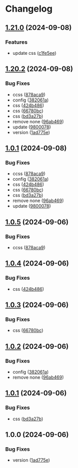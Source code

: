 # Changelog

## [1.21.0](https://github.com/ale-grosselle/play-release-please/compare/1.20.2...1.21.0) (2024-09-08)


### Features

* update css ([c1fe5ee](https://github.com/ale-grosselle/play-release-please/commit/c1fe5eeb06998eea6789d9291548d9723fb7e0aa))

## [1.20.2](https://github.com/ale-grosselle/play-release-please/compare/v1.20.1...1.20.2) (2024-09-08)


### Bug Fixes

* ccss ([878aca9](https://github.com/ale-grosselle/play-release-please/commit/878aca90afcfd9df64ef2b5d6d8e372ec244cbf7))
* config ([382061a](https://github.com/ale-grosselle/play-release-please/commit/382061a6e00df096c0305a7a3ff2d48a4c39823c))
* css ([424b486](https://github.com/ale-grosselle/play-release-please/commit/424b48696a9aaf8419432e97b93bc0481be943db))
* css ([66780bc](https://github.com/ale-grosselle/play-release-please/commit/66780bc093b3b6f009f1621dcdd027e8c2712840))
* css ([bd3a27b](https://github.com/ale-grosselle/play-release-please/commit/bd3a27b213afe055aacb930885fab22b07982e84))
* remove none ([96ab469](https://github.com/ale-grosselle/play-release-please/commit/96ab469a81f318e87a7dcc10cb04f8036cc09280))
* update ([9800078](https://github.com/ale-grosselle/play-release-please/commit/980007852787fce02654c4b12dd604601cc438f3))
* version ([1ad775e](https://github.com/ale-grosselle/play-release-please/commit/1ad775eeb3743b7edfd77d71a21872cada78c741))

## [1.0.1](https://github.com/ale-grosselle/play-release-please/compare/v1.0.0...1.0.1) (2024-09-08)


### Bug Fixes

* ccss ([878aca9](https://github.com/ale-grosselle/play-release-please/commit/878aca90afcfd9df64ef2b5d6d8e372ec244cbf7))
* config ([382061a](https://github.com/ale-grosselle/play-release-please/commit/382061a6e00df096c0305a7a3ff2d48a4c39823c))
* css ([424b486](https://github.com/ale-grosselle/play-release-please/commit/424b48696a9aaf8419432e97b93bc0481be943db))
* css ([66780bc](https://github.com/ale-grosselle/play-release-please/commit/66780bc093b3b6f009f1621dcdd027e8c2712840))
* css ([bd3a27b](https://github.com/ale-grosselle/play-release-please/commit/bd3a27b213afe055aacb930885fab22b07982e84))
* remove none ([96ab469](https://github.com/ale-grosselle/play-release-please/commit/96ab469a81f318e87a7dcc10cb04f8036cc09280))
* update ([9800078](https://github.com/ale-grosselle/play-release-please/commit/980007852787fce02654c4b12dd604601cc438f3))

## [1.0.5](https://github.com/ale-grosselle/play-release-please/compare/v1.0.4...v1.0.5) (2024-09-06)


### Bug Fixes

* ccss ([878aca9](https://github.com/ale-grosselle/play-release-please/commit/878aca90afcfd9df64ef2b5d6d8e372ec244cbf7))

## [1.0.4](https://github.com/ale-grosselle/play-release-please/compare/v1.0.3...v1.0.4) (2024-09-06)


### Bug Fixes

* css ([424b486](https://github.com/ale-grosselle/play-release-please/commit/424b48696a9aaf8419432e97b93bc0481be943db))

## [1.0.3](https://github.com/ale-grosselle/play-release-please/compare/v1.0.2...v1.0.3) (2024-09-06)


### Bug Fixes

* css ([66780bc](https://github.com/ale-grosselle/play-release-please/commit/66780bc093b3b6f009f1621dcdd027e8c2712840))

## [1.0.2](https://github.com/ale-grosselle/play-release-please/compare/v1.0.1...v1.0.2) (2024-09-06)


### Bug Fixes

* config ([382061a](https://github.com/ale-grosselle/play-release-please/commit/382061a6e00df096c0305a7a3ff2d48a4c39823c))
* remove none ([96ab469](https://github.com/ale-grosselle/play-release-please/commit/96ab469a81f318e87a7dcc10cb04f8036cc09280))

## [1.0.1](https://github.com/ale-grosselle/play-release-please/compare/v1.0.0...v1.0.1) (2024-09-06)


### Bug Fixes

* css ([bd3a27b](https://github.com/ale-grosselle/play-release-please/commit/bd3a27b213afe055aacb930885fab22b07982e84))

## 1.0.0 (2024-09-06)


### Bug Fixes

* version ([1ad775e](https://github.com/ale-grosselle/play-release-please/commit/1ad775eeb3743b7edfd77d71a21872cada78c741))
